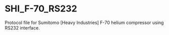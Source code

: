 # SHI_F-70_RS232

Protocol file for Sumitomo [Heavy Industries] F-70 helium compressor using RS232 interface.
